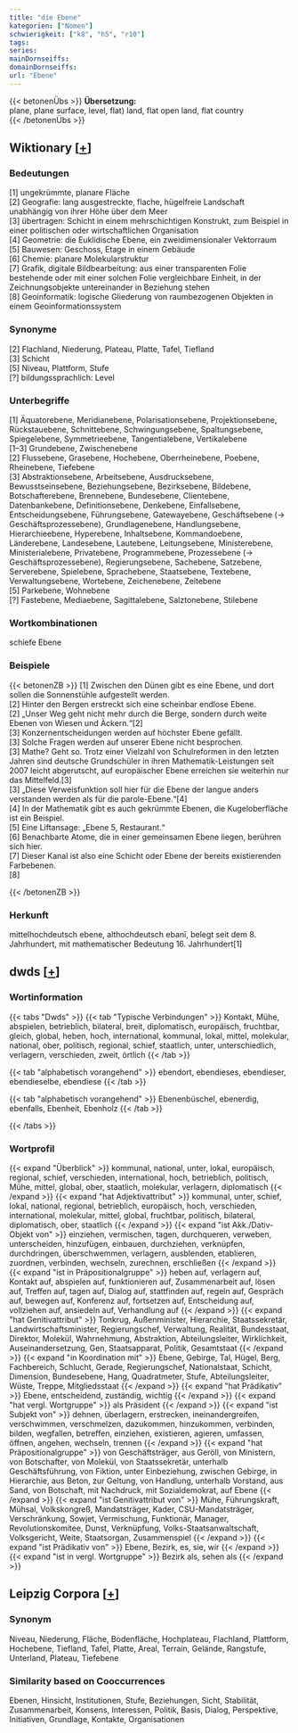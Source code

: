 ```yaml
---
title: "die Ebene"
kategorien: ["Nomen"]
schwierigkeit: ["k8", "h5", "r10"]
tags:
series:
mainDornseiffs:
domainDornseiffs:
url: "Ebene"
---
```


{{< betonenÜbs >}}
**Übersetzung:**  
plane, plane surface, level, flat) land, flat open land, flat  country  
{{< /betonenÜbs >}}

## Wiktionary [[+](https://de.wiktionary.org/wiki/Ebene)]

### Bedeutungen
[1] ungekrümmte, planare Fläche  
[2] Geografie: lang ausgestreckte, flache, hügelfreie Landschaft unabhängig von ihrer Höhe über dem Meer  
[3] übertragen: Schicht in einem mehrschichtigen Konstrukt, zum Beispiel in einer politischen oder wirtschaftlichen Organisation  
[4] Geometrie: die Euklidische Ebene, ein zweidimensionaler Vektorraum  
[5] Bauwesen: Geschoss, Etage in einem Gebäude  
[6] Chemie: planare Molekularstruktur  
[7] Grafik, digitale Bildbearbeitung: aus einer transparenten Folie bestehende oder mit einer solchen Folie vergleichbare Einheit, in der Zeichnungsobjekte untereinander in Beziehung stehen  
[8] Geoinformatik: logische Gliederung von raumbezogenen Objekten in einem Geoinformationssystem  

### Synonyme
[2] Flachland, Niederung, Plateau, Platte, Tafel, Tiefland  
[3] Schicht  
[5] Niveau, Plattform, Stufe  
[?] bildungssprachlich: Level  

### Unterbegriffe
[1] Äquatorebene, Meridianebene, Polarisationsebene, Projektionsebene, Rückstauebene, Schnittebene, Schwingungsebene, Spaltungsebene, Spiegelebene, Symmetrieebene, Tangentialebene, Vertikalebene  
[1–3] Grundebene, Zwischenebene  
[2] Flussebene, Grasebene, Hochebene, Oberrheinebene, Poebene, Rheinebene, Tiefebene  
[3] Abstraktionsebene, Arbeitsebene, Ausdrucksebene, Bewusstseinsebene, Beziehungsebene, Bezirksebene, Bildebene, Botschafterebene, Brennebene, Bundesebene, Clientebene, Datenbankebene, Definitionsebene, Denkebene, Einfallsebene, Entscheidungsebene, Führungsebene, Gatewayebene, Geschäftsebene (→ Geschäftsprozessebene), Grundlagenebene, Handlungsebene, Hierarchieebene, Hyperebene, Inhaltsebene, Kommandoebene, Länderebene, Landesebene, Lautebene, Leitungsebene, Ministerebene, Ministerialebene, Privatebene, Programmebene, Prozessebene (→ Geschäftsprozessebene), Regierungsebene, Sachebene, Satzebene, Serverebene, Spielebene, Sprachebene, Staatsebene, Textebene, Verwaltungsebene, Wortebene, Zeichenebene, Zeitebene  
[5] Parkebene, Wohnebene  
[?] Fastebene, Mediaebene, Sagittalebene, Salztonebene, Stilebene  

### Wortkombinationen
schiefe Ebene  

### Beispiele
{{< betonenZB >}}
[1] Zwischen den Dünen gibt es eine Ebene, und dort sollen die Sonnenstühle aufgestellt werden.  
[2] Hinter den Bergen erstreckt sich eine scheinbar endlose Ebene.  
[2] „Unser Weg geht nicht mehr durch die Berge, sondern durch weite Ebenen von Wiesen und Äckern.“[2]  
[3] Konzernentscheidungen werden auf höchster Ebene gefällt.  
[3] Solche Fragen werden auf unserer Ebene nicht besprochen.  
[3] Mathe? Geht so. Trotz einer Vielzahl von Schulreformen in den letzten Jahren sind deutsche Grundschüler in ihren Mathematik-Leistungen seit 2007 leicht abgerutscht, auf europäischer Ebene erreichen sie weiterhin nur das Mittelfeld.[3]  
[3] „Diese Verweisfunktion soll hier für die Ebene der langue anders verstanden werden als für die parole-Ebene.“[4]  
[4] In der Mathematik gibt es auch gekrümmte Ebenen, die Kugeloberfläche ist ein Beispiel.  
[5] Eine Liftansage: „Ebene 5, Restaurant.“  
[6] Benachbarte Atome, die in einer gemeinsamen Ebene liegen, berühren sich hier.  
[7] Dieser Kanal ist also eine Schicht oder Ebene der bereits existierenden Farbebenen.  
[8]  

{{< /betonenZB >}}
### Herkunft
mittelhochdeutsch ebene, althochdeutsch ebanī, belegt seit dem 8. Jahrhundert, mit mathematischer Bedeutung 16. Jahrhundert[1]  



## dwds [[+](https://www.dwds.de/wb/Ebene)]

### Wortinformation
{{< tabs "Dwds" >}}
{{< tab "Typische Verbindungen" >}}
Kontakt, Mühe, abspielen, betrieblich, bilateral, breit, diplomatisch, europäisch, fruchtbar, gleich, global, heben, hoch, international, kommunal, lokal, mittel, molekular, national, ober, politisch, regional, schief, staatlich, unter, unterschiedlich, verlagern, verschieden, zweit, örtlich
{{< /tab >}}

{{< tab "alphabetisch vorangehend" >}}
ebendort, ebendieses, ebendieser, ebendieselbe, ebendiese
{{< /tab >}}

{{< tab "alphabetisch vorangehend" >}}
Ebenenbüschel, ebenerdig, ebenfalls, Ebenheit, Ebenholz
{{< /tab >}}

{{< /tabs >}}

### Wortprofil
{{< expand "Überblick" >}} kommunal, national, unter, lokal, europäisch, regional, schief, verschieden, international, hoch, betrieblich, politisch, Mühe, mittel, global, ober, staatlich, molekular, verlagern, diplomatisch {{< /expand >}}
{{< expand "hat Adjektivattribut" >}} kommunal, unter, schief, lokal, national, regional, betrieblich, europäisch, hoch, verschieden, international, molekular, mittel, global, fruchtbar, politisch, bilateral, diplomatisch, ober, staatlich {{< /expand >}}
{{< expand "ist Akk./Dativ-Objekt von" >}} einziehen, vermischen, tagen, durchqueren, verweben, unterscheiden, hinzufügen, einbauen, durchziehen, verknüpfen, durchdringen, überschwemmen, verlagern, ausblenden, etablieren, zuordnen, verbinden, wechseln, zurechnen, erschließen {{< /expand >}}
{{< expand "ist in Präpositionalgruppe" >}} heben auf, verlagern auf, Kontakt auf, abspielen auf, funktionieren auf, Zusammenarbeit auf, lösen auf, Treffen auf, tagen auf, Dialog auf, stattfinden auf, regeln auf, Gespräch auf, bewegen auf, Konferenz auf, fortsetzen auf, Entscheidung auf, vollziehen auf, ansiedeln auf, Verhandlung auf {{< /expand >}}
{{< expand "hat Genitivattribut" >}} Tonkrug, Außenminister, Hierarchie, Staatssekretär, Landwirtschaftsminister, Regierungschef, Verwaltung, Realität, Bundesstaat, Direktor, Molekül, Wahrnehmung, Abstraktion, Abteilungsleiter, Wirklichkeit, Auseinandersetzung, Gen, Staatsapparat, Politik, Gesamtstaat {{< /expand >}}
{{< expand "in Koordination mit" >}} Ebene, Gebirge, Tal, Hügel, Berg, Fachbereich, Schlucht, Gerade, Regierungschef, Nationalstaat, Schicht, Dimension, Bundesebene, Hang, Quadratmeter, Stufe, Abteilungsleiter, Wüste, Treppe, Mitgliedsstaat {{< /expand >}}
{{< expand "hat Prädikativ" >}} Ebene, entscheidend, zuständig, wichtig {{< /expand >}}
{{< expand "hat vergl. Wortgruppe" >}} als Präsident {{< /expand >}}
{{< expand "ist Subjekt von" >}} dehnen, überlagern, erstrecken, ineinandergreifen, verschwimmen, verschmelzen, dazukommen, hinzukommen, verbinden, bilden, wegfallen, betreffen, einziehen, existieren, agieren, umfassen, öffnen, angehen, wechseln, trennen {{< /expand >}}
{{< expand "hat Präpositionalgruppe" >}} von Geschäftsträger, aus Geröll, von Ministern, von Botschafter, von Molekül, von Staatssekretär, unterhalb Geschäftsführung, von Fiktion, unter Einbeziehung, zwischen Gebirge, in Hierarchie, aus Beton, zur Geltung, von Handlung, unterhalb Vorstand, aus Sand, von Botschaft, mit Nachdruck, mit Sozialdemokrat, auf Ebene {{< /expand >}}
{{< expand "ist Genitivattribut von" >}} Mühe, Führungskraft, Mühsal, Volkskongreß, Mandatsträger, Kader, CSU-Mandatsträger, Verschränkung, Sowjet, Vermischung, Funktionär, Manager, Revolutionskomitee, Dunst, Verknüpfung, Volks-Staatsanwaltschaft, Volksgericht, Weite, Staatsorgan, Zusammenspiel {{< /expand >}}
{{< expand "ist Prädikativ von" >}} Ebene, Bezirk, es, sie, wir {{< /expand >}}
{{< expand "ist in vergl. Wortgruppe" >}} Bezirk als, sehen als {{< /expand >}}

## Leipzig Corpora [[+](https://corpora.uni-leipzig.de/en/res?word=Ebene&corpusId=deu_newscrawl-public_2018)]


### Synonym
Niveau, Niederung, Fläche, Bodenfläche, Hochplateau, Flachland, Plattform, Hochebene, Tiefland, Tafel, Platte, Areal, Terrain, Gelände, Rangstufe, Unterland, Plateau, Tiefebene


### Similarity based on Cooccurrences
Ebenen, Hinsicht, Institutionen, Stufe, Beziehungen, Sicht, Stabilität, Zusammenarbeit, Konsens, Interessen, Politik, Basis, Dialog, Perspektive, Initiativen, Grundlage, Kontakte, Organisationen

